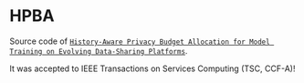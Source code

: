 # HPBA


Source code of [`History-Aware Privacy Budget Allocation for Model Training on Evolving Data-Sharing Platforms`](https://ieeexplore.ieee.org/abstract/document/10654304/).

It was accepted to IEEE Transactions on Services Computing (TSC, CCF-A)!

